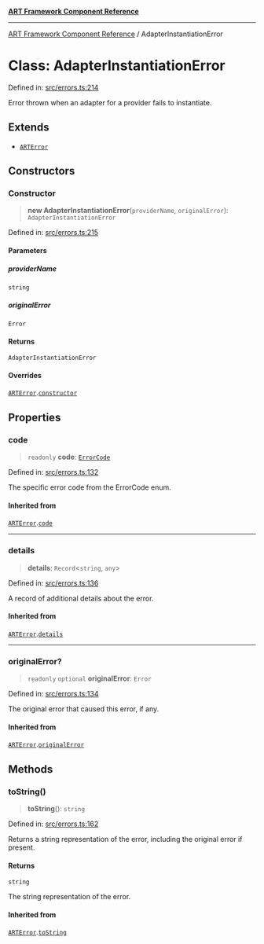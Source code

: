 [**ART Framework Component Reference**](../README.md)

***

[ART Framework Component Reference](../README.md) / AdapterInstantiationError

# Class: AdapterInstantiationError

Defined in: [src/errors.ts:214](https://github.com/hashangit/ART/blob/1e49ae91e230443ba790ac800658233963b3d60c/src/errors.ts#L214)

Error thrown when an adapter for a provider fails to instantiate.

## Extends

- [`ARTError`](ARTError.md)

## Constructors

### Constructor

> **new AdapterInstantiationError**(`providerName`, `originalError`): `AdapterInstantiationError`

Defined in: [src/errors.ts:215](https://github.com/hashangit/ART/blob/1e49ae91e230443ba790ac800658233963b3d60c/src/errors.ts#L215)

#### Parameters

##### providerName

`string`

##### originalError

`Error`

#### Returns

`AdapterInstantiationError`

#### Overrides

[`ARTError`](ARTError.md).[`constructor`](ARTError.md#constructor)

## Properties

### code

> `readonly` **code**: [`ErrorCode`](../enumerations/ErrorCode.md)

Defined in: [src/errors.ts:132](https://github.com/hashangit/ART/blob/1e49ae91e230443ba790ac800658233963b3d60c/src/errors.ts#L132)

The specific error code from the ErrorCode enum.

#### Inherited from

[`ARTError`](ARTError.md).[`code`](ARTError.md#code)

***

### details

> **details**: `Record`\<`string`, `any`\>

Defined in: [src/errors.ts:136](https://github.com/hashangit/ART/blob/1e49ae91e230443ba790ac800658233963b3d60c/src/errors.ts#L136)

A record of additional details about the error.

#### Inherited from

[`ARTError`](ARTError.md).[`details`](ARTError.md#details)

***

### originalError?

> `readonly` `optional` **originalError**: `Error`

Defined in: [src/errors.ts:134](https://github.com/hashangit/ART/blob/1e49ae91e230443ba790ac800658233963b3d60c/src/errors.ts#L134)

The original error that caused this error, if any.

#### Inherited from

[`ARTError`](ARTError.md).[`originalError`](ARTError.md#originalerror)

## Methods

### toString()

> **toString**(): `string`

Defined in: [src/errors.ts:162](https://github.com/hashangit/ART/blob/1e49ae91e230443ba790ac800658233963b3d60c/src/errors.ts#L162)

Returns a string representation of the error, including the original error if present.

#### Returns

`string`

The string representation of the error.

#### Inherited from

[`ARTError`](ARTError.md).[`toString`](ARTError.md#tostring)
